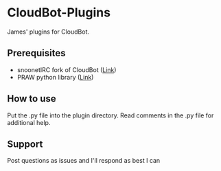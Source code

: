 # CloudBot-Plugins
James' plugins for CloudBot.

## Prerequisites
* snoonetIRC fork of CloudBot ([Link](https://github.com/snoonetIRC/CloudBot))
* PRAW python library ([Link](https://praw.readthedocs.io))

## How to use
Put the .py file into the plugin directory. Read comments in the .py file for additional help.

## Support
Post questions as issues and I'll respond as best I can
